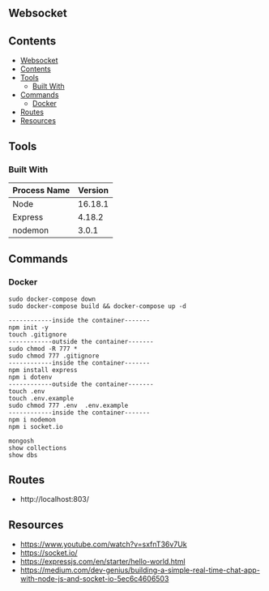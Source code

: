 ## Websocket

## Contents

- [Websocket](#websocket)
- [Contents](#contents)
- [Tools](#tools)
  - [Built With](#built-with)
- [Commands](#commands)
  - [Docker](#docker)
- [Routes](#routes)
- [Resources](#resources)

## Tools

### Built With

| Process Name | Version |
| ------------ | ------- |
| Node         | 16.18.1 |
| Express      | 4.18.2  |
| nodemon      | 3.0.1   |

## Commands 

### Docker
```
sudo docker-compose down
sudo docker-compose build && docker-compose up -d
```

```
------------inside the container-------
npm init -y
touch .gitignore
------------outside the container-------
sudo chmod -R 777 *
sudo chmod 777 .gitignore
------------inside the container-------
npm install express
npm i dotenv
------------outside the container-------
touch .env
touch .env.example
sudo chmod 777 .env  .env.example
------------inside the container-------
npm i nodemon
npm i socket.io
```

```
mongosh
show collections
show dbs
```

## Routes
- http://localhost:803/


## Resources
- https://www.youtube.com/watch?v=sxfnT36v7Uk 
- https://socket.io/
- https://expressjs.com/en/starter/hello-world.html 
- https://medium.com/dev-genius/building-a-simple-real-time-chat-app-with-node-js-and-socket-io-5ec6c4606503

